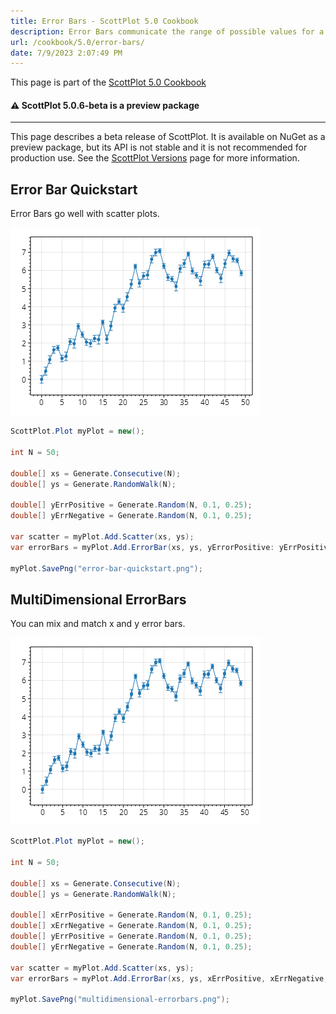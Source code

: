 ```yaml
---
title: Error Bars - ScottPlot 5.0 Cookbook
description: Error Bars communicate the range of possible values for a measurement
url: /cookbook/5.0/error-bars/
date: 7/9/2023 2:07:49 PM
---
```


This page is part of the [ScottPlot 5.0 Cookbook](../)


<div class='alert alert-warning' role='alert'><h4 class='alert-heading py-0 my-0'>⚠️ ScottPlot 5.0.6-beta is a preview package</h4><hr /><p class='mb-0'><span class='fw-semibold'>This page describes a beta release of ScottPlot.</span> It is available on NuGet as a preview package, but its API is not stable and it is not recommended for production use. See the <a href='https://scottplot.net/versions/'>ScottPlot Versions</a> page for more information. </p></div>



## Error Bar Quickstart

Error Bars go well with scatter plots.

[![](error-bar-quickstart.png)](error-bar-quickstart.png)

```cs
ScottPlot.Plot myPlot = new();

int N = 50;

double[] xs = Generate.Consecutive(N);
double[] ys = Generate.RandomWalk(N);

double[] yErrPositive = Generate.Random(N, 0.1, 0.25);
double[] yErrNegative = Generate.Random(N, 0.1, 0.25);

var scatter = myPlot.Add.Scatter(xs, ys);
var errorBars = myPlot.Add.ErrorBar(xs, ys, yErrorPositive: yErrPositive, yErrorNegative: yErrNegative, color: scatter.LineStyle.Color);

myPlot.SavePng("error-bar-quickstart.png");
```


## MultiDimensional ErrorBars

You can mix and match x and y error bars.

[![](multidimensional-errorbars.png)](multidimensional-errorbars.png)

```cs
ScottPlot.Plot myPlot = new();

int N = 50;

double[] xs = Generate.Consecutive(N);
double[] ys = Generate.RandomWalk(N);

double[] xErrPositive = Generate.Random(N, 0.1, 0.25);
double[] xErrNegative = Generate.Random(N, 0.1, 0.25);
double[] yErrPositive = Generate.Random(N, 0.1, 0.25);
double[] yErrNegative = Generate.Random(N, 0.1, 0.25);

var scatter = myPlot.Add.Scatter(xs, ys);
var errorBars = myPlot.Add.ErrorBar(xs, ys, xErrPositive, xErrNegative, yErrPositive, yErrNegative, scatter.LineStyle.Color);

myPlot.SavePng("multidimensional-errorbars.png");
```

